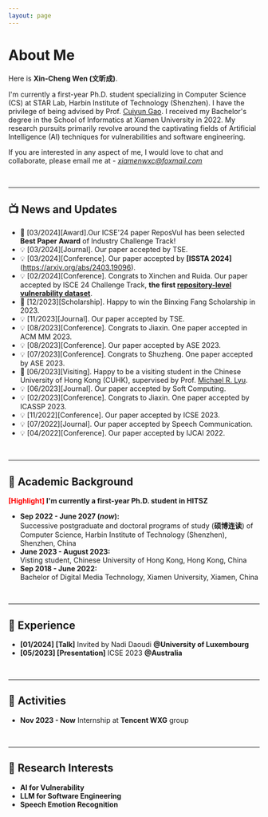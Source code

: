 ```yaml
---
layout: page
---
```


# About Me


Here is **Xin-Cheng Wen (文昕成)**.

I'm currently a first-year Ph.D. student specializing in Computer Science (CS) at STAR Lab, Harbin Institute of Technology (Shenzhen). I have the privilege of being advised by Prof. [Cuiyun Gao](https://cuiyungao.github.io/). I received my Bachelor's degree in the School of Informatics at Xiamen University in 2022. My research pursuits primarily revolve around the captivating fields of Artificial Intelligence (AI) techniques for vulnerabilities and software engineering.


If you are interested in any aspect of me, I would love to chat and collaborate, please email me at - *xiamenwxc@foxmail.com*


  
<br>

---

## 📺 News and Updates
- 🏅 [03/2024][Award].Our ICSE'24 paper ReposVul has been selected **Best Paper Award** of Industry Challenge Track!
- &#x1F4A1; [03/2024][Journal]. Our paper accepted by TSE.
- &#x1F4A1; [03/2024][Conference]. Our paper accepted by **[ISSTA 2024]**(https://arxiv.org/abs/2403.19096).
- &#x1F4A1; [02/2024][Conference]. Congrats to Xinchen and Ruida. Our paper accepted by ISCE 24 Challenge Track, **the first [repository-level vulnerability dataset](https://arxiv.org/abs/2401.13169)**.
- 🏅 [12/2023][Scholarship]. Happy to win the Binxing Fang Scholarship in 2023.
- &#x1F4A1; [11/2023][Journal]. Our paper accepted by TSE.
- &#x1F4A1; [08/2023][Conference]. Congrats to Jiaxin. One paper accepted in ACM MM 2023.
- &#x1F4A1; [08/2023][Conference]. Our paper accepted by ASE 2023.
- &#x1F4A1; [07/2023][Conference]. Congrats to Shuzheng. One paper accepted by ASE 2023.
- &#x1F463; [06/2023][Visiting]. Happy to be a visiting student in the Chinese University of Hong Kong (CUHK), supervised by Prof. [Michael R. Lyu](http://www.cse.cuhk.edu.hk/lyu/).
- &#x1F4A1; [06/2023][Journal]. Our paper accepted by Soft Computing.
- &#x1F4A1; [02/2023][Conference]. Congrats to Jiaxin. One paper accepted by ICASSP 2023.
- &#x1F4A1; [11/2022][Conference]. Our paper accepted by ICSE 2023.
- &#x1F4A1; [07/2022][Journal]. Our paper accepted by Speech Communication.
- &#x1F4A1; [04/2022][Conference]. Our paper accepted by IJCAI 2022.

  
<br>

---

## 🐾 Academic Background

**<font color='red'>[Highlight]</font> I'm currently a first-year Ph.D. student in HITSZ**

- **Sep 2022 - June 2027 (*now*):** <br>Successive postgraduate and doctoral programs of study (**硕博连读**) of Computer Science, Harbin Institute of Technology (Shenzhen), Shenzhen, China
- **June 2023 - August 2023:** <br>Visting student, Chinese University of Hong Kong, Hong Kong, China  
- **Sep 2018 - June 2022:** <br>Bachelor of Digital Media Technology, Xiamen University, Xiamen, China
  
<br>

---

## 🔎 Experience
- **[01/2024] [Talk]** Invited by Nadi Daoudi **@University of Luxembourg**
- **[05/2023] [Presentation]** ICSE 2023 **@Australia**

<br>

---

## 🐳 Activities

- **Nov 2023 - Now** Internship at **Tencent WXG** group

<br>

---



## 📌 Research Interests

- **AI for Vulnerability**
- **LLM for Software Engineering**
- **Speech Emotion Recognition**



<br>

